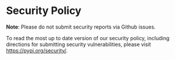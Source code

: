 # Security Policy

**Note**: Please do not submit security reports via Github issues.

To read the most up to date version of our security policy, including
directions for submitting security vulnerabilities, please visit
https://pypi.org/security/.
